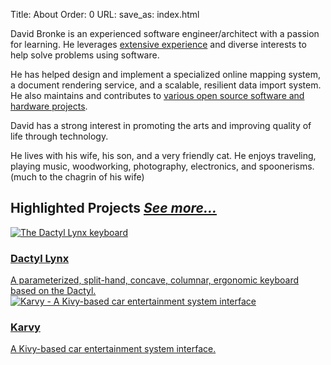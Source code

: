 Title: About
Order: 0
URL:
save_as: index.html


David Bronke is an experienced software engineer/architect with a passion for learning. He leverages [extensive experience](resume.md) and diverse interests to help solve problems using software.

He has helped design and implement a specialized online mapping system, a document rendering service, and a scalable, resilient data import system. He also maintains and contributes to [various open source software and hardware projects](projects.md).

David has a strong interest in promoting the arts and improving quality of life through technology.

He lives with his wife, his son, and a very friendly cat. He enjoys traveling, playing music, woodworking, photography, electronics, and spoonerisms. (much to the chagrin of his wife)


Highlighted Projects _[See more...](/projects/)_
------------------------------------------------

<div class="project-thumbs">
	<a href="https://hackaday.io/project/176016-dactyl-lynx">
		<img src="https://cdn.hackaday.io/images/1529031709031089167.jpg" alt="The Dactyl Lynx keyboard" title="The Dactyl Lynx keyboard" />
		<h3>Dactyl Lynx</h3>
        A parameterized, split-hand, concave, columnar, ergonomic keyboard based on the Dactyl.
	</a>
	<a href="https://github.com/whitelynx/karvy">
		<img src="https://camo.githubusercontent.com/749cc5b496627a4058011189a41b2f4dd5e39f3e8900aa92b61dfa9fe9298fd9/68747470733a2f2f692e696d6775722e636f6d2f366d376f65544a2e706e67" alt="Karvy - A Kivy-based car entertainment system interface" title="Karvy - A Kivy-based car entertainment system interface" />
		<h3>Karvy</h3>
        A Kivy-based car entertainment system interface.
	</a>
</div>
